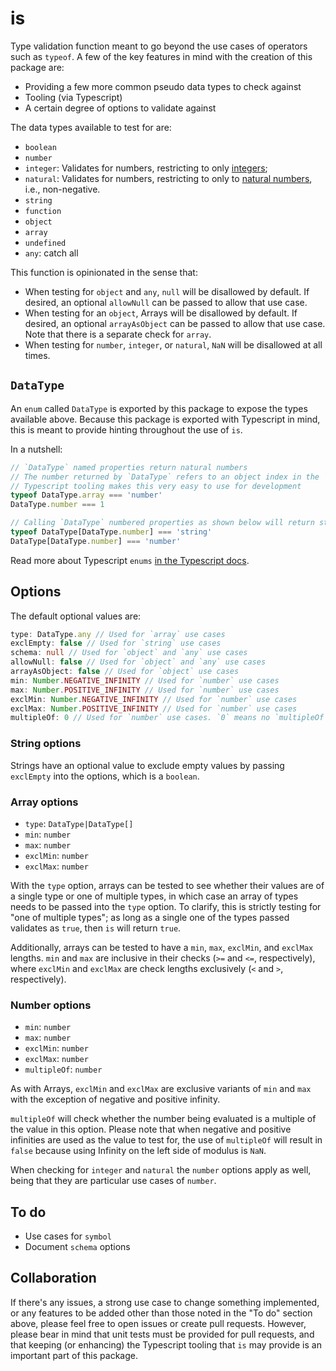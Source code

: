 # is

Type validation function meant to go beyond the use cases of operators such as `typeof`. A few of the key features in mind with the creation of this package are:

* Providing a few more common pseudo data types to check against
* Tooling (via Typescript)
* A certain degree of options to validate against

The data types available to test for are:

* `boolean`
* `number`
* `integer`: Validates for numbers, restricting to only [integers](https://en.wikipedia.org/wiki/Integer);
* `natural`: Validates for numbers, restricting to only to [natural numbers](https://en.wikipedia.org/wiki/Natural_number), i.e., non-negative.
* `string`
* `function`
* `object`
* `array`
* `undefined`
* `any`: catch all

This function is opinionated in the sense that:

* When testing for `object` and `any`, `null` will be disallowed by default. If desired, an optional `allowNull` can be passed to allow that use case.
* When testing for an `object`, Arrays will be disallowed by default. If desired, an optional `arrayAsObject` can be passed to allow that use case. Note that there is a separate check for `array`.
* When testing for `number`, `integer`, or `natural`, `NaN` will be disallowed at all times.

## `DataType`

An `enum` called `DataType` is exported by this package to expose the types available above. Because this package is exported with Typescript in mind, this is meant to provide hinting throughout the use of `is`.

In a nutshell:

```ts
// `DataType` named properties return natural numbers
// The number returned by `DataType` refers to an object index in the `DataType` object.
// Typescript tooling makes this very easy to use for development
typeof DataType.array === 'number'
DataType.number === 1

// Calling `DataType` numbered properties as shown below will return strings of the named property
typeof DataType[DataType.number] === 'string'
DataType[DataType.number] === 'number'
```

Read more about Typescript `enums` [in the Typescript docs](https://www.typescriptlang.org/docs/handbook/enums.html).


## Options

The default optional values are:

```ts
type: DataType.any // Used for `array` use cases
exclEmpty: false // Used for `string` use cases
schema: null // Used for `object` and `any` use cases
allowNull: false // Used for `object` and `any` use cases
arrayAsObject: false // Used for `object` use cases
min: Number.NEGATIVE_INFINITY // Used for `number` use cases
max: Number.POSITIVE_INFINITY // Used for `number` use cases
exclMin: Number.NEGATIVE_INFINITY // Used for `number` use cases
exclMax: Number.POSITIVE_INFINITY // Used for `number` use cases
multipleOf: 0 // Used for `number` use cases. `0` means no `multipleOf` check
```

### String options

Strings have an optional value to exclude empty values by passing `exclEmpty` into the options, which is a `boolean`.

### Array options

* `type`: `DataType|DataType[]`
* `min`: `number`
* `max`: `number`
* `exclMin`: `number`
* `exclMax`: `number`

With the `type` option, arrays can be tested to see whether their values are of a single type or one of multiple types, in which case an array of types needs to be passed into the `type` option. To clarify, this is strictly testing for "one of multiple types"; as long as a single one of the types passed validates as `true`, then `is` will return `true`.

Additionally, arrays can be tested to have a `min`, `max`, `exclMin`, and `exclMax` lengths. `min` and `max` are inclusive in their checks (`>=` and `<=`, respectively), where `exclMin` and `exclMax` are check lengths exclusively (`<` and `>`, respectively).

### Number options

* `min`: `number`
* `max`: `number`
* `exclMin`: `number`
* `exclMax`: `number`
* `multipleOf`: `number`

As with Arrays, `exclMin` and `exclMax` are exclusive variants of `min` and `max` with the exception of negative and positive infinity.

`multipleOf` will check whether the number being evaluated is a multiple of the value in this option. Please note that when negative and positive infinities are used as the value to test for, the use of `multipleOf` will result in `false` because using Infinity on the left side of modulus is `NaN`.

When checking for `integer` and `natural` the `number` options apply as well, being that they are particular use cases of `number`.

## To do

* Use cases for `symbol`
* Document `schema` options

## Collaboration

If there's any issues, a strong use case to change something implemented, or any features to be added other than those noted in the "To do" section above, please feel free to open issues or create pull requests. However, please bear in mind that unit tests must be provided for pull requests, and that keeping (or enhancing) the Typescript tooling that `is` may provide is an important part of this package.
